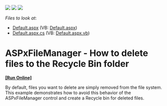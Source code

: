 <!-- default badges list -->
![](https://img.shields.io/endpoint?url=https://codecentral.devexpress.com/api/v1/VersionRange/128554458/13.1.4%2B)
[![](https://img.shields.io/badge/Open_in_DevExpress_Support_Center-FF7200?style=flat-square&logo=DevExpress&logoColor=white)](https://supportcenter.devexpress.com/ticket/details/E4566)
[![](https://img.shields.io/badge/📖_How_to_use_DevExpress_Examples-e9f6fc?style=flat-square)](https://docs.devexpress.com/GeneralInformation/403183)
<!-- default badges end -->
<!-- default file list -->
*Files to look at*:

* [Default.aspx](./CS/WebSite/Default.aspx) (VB: [Default.aspx](./VB/WebSite/Default.aspx))
* [Default.aspx.cs](./CS/WebSite/Default.aspx.cs) (VB: [Default.aspx.vb](./VB/WebSite/Default.aspx.vb))
<!-- default file list end -->
# ASPxFileManager - How to delete files to the Recycle Bin folder
<!-- run online -->
**[[Run Online]](https://codecentral.devexpress.com/e4566/)**
<!-- run online end -->


<p>By default, files you want to delete are simply removed from the file system. This example demonstrates how to avoid this behavior of the ASPxFileManager control and create a Recycle bin for deleted files.</p>

<br/>


